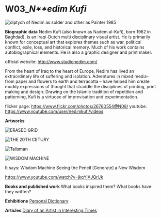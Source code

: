 # W03_*N**edim Kufi*


![diptych of Nedim as solder and other as Painter 1985](http://www.studionedim.com/img/profile/profile1.jpg)


**Biographic data**
Nedim Kufi (also known as Nadem al-Kufi), born 1962 in Baghdad), is an Iraqi-Dutch multi disciplinary visual artist. He is primarily known for conceptual art that explores themes such as war, political conflict, exile, loss, and historical memory. Much of his work contains autobiographical elements. He is also a graphic designer and print maker. 

official website: http://www.studionedim.com/


From the heart of Iraq to the heart of Europe, Nedim has lived an extraordinary life of suffering and isolation. Adventures in mixed media-from paper and flowers to earth and terracotta – have helped him create muddy expressions of thought that straddle the disciplines of printing, print making and design. Drawing on the Islamic tradition of repetition and patterning, Kufi is a virtuoso of improvisation and experimentation.

flicker page: https://www.flickr.com/photos/26760554@N08/
youtube: https://www.youtube.com/user/nedimkufi/videos


**Artworks**

![ERASED GRID](http://www.studionedim.com/img/framework/05.jpg)



![THE 20TH CETURY](http://www.studionedim.com/img/framework/02.jpg)

![Talisman](http://www.studionedim.com/img/geometriclove/02.jpg)



![WISDOM MACHINE](http://www.studionedim.com/img/framework/10.jpg)


It says: 
Wisdom Machine 
Seeing the Pencil 
[Generate] a New Wisdom 


https://www.youtube.com/watch?v=jkqYiXJQrUk


**Books and published work**
What books inspired them?
What books have they written?

**Exhibitions**
[Personal Dictionary](https://firestation.org.qa/en/content/exhibition-nedim-kufi-personal-dictionary)


**Articles**
[Diary of an Artist in Interesting Times](https://selectionsarts.com/nedim-kufi-diary-of-an-artist-in-interesting-times/) 





